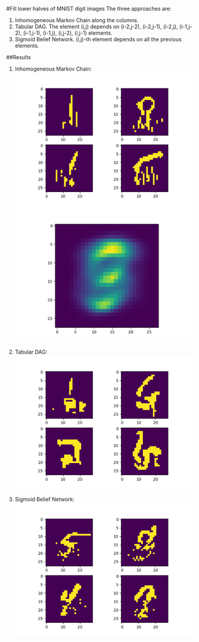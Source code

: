 #Fill lower halves of MNIST digit images
The three approaches are:
1. Inhomogeneous Markov Chain along the columns.
2. Tabular DAG. The element (i,j) depends on (i-2,j-2), (i-2,j-1), (i-2,j), (i-1,j-2), (i-1,j-1), (i-1,j), (i,j-2), (i,j-1) elements.
3. Sigmoid Belief Network. (i,j)-th element depends on all the previous elements.

##Results
1. Inhomogeneous Markov Chain:
![Inhomogeneous Markov Chain](inhom_Markov.png)
![Probability Distribution](inhom_Markov_prob.png)

2. Tabular DAG:
![Tabular DAG](tabularDAG.png)

3. Sigmoid Belief Network:
![Sigmoid Belief Network](sigBelNet.png)
